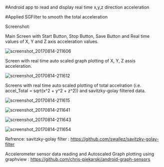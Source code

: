 #Android app to read and display real time x,y,z direction acceleration

#Applied SGFilter to smooth the total acceleration

Screenshot:

Main Screen with Start Button, Stop Button, Save Button and Real time values of X, Y and Z axis acceleration values.

![screenshot_20170814-211606](https://user-images.githubusercontent.com/26283082/29279932-04d49932-8137-11e7-8aeb-b1cfd870b492.jpg)

Screen with real time auto scaled graph plotting of X, Y, Z assis acceleration.

![screenshot_20170814-211612](https://user-images.githubusercontent.com/26283082/29279927-04bf732c-8137-11e7-8339-096b0870aeea.jpg)

Screens with real time auto scaled plotting of total accelration (i.e. accel_Total = sqrt(x^2 + y^2 + z^2)) and savitzky-golay filtered data.


![screenshot_20170814-211615](https://user-images.githubusercontent.com/26283082/29279928-04c9db78-8137-11e7-84e2-83f769d15892.jpg)


![screenshot_20170814-211641](https://user-images.githubusercontent.com/26283082/29279929-04cd5a3c-8137-11e7-9134-ed190faa3d6f.jpg)


![screenshot_20170814-211643](https://user-images.githubusercontent.com/26283082/29279931-04d461e2-8137-11e7-894d-78b2d101362b.jpg)


![screenshot_20170814-211654](https://user-images.githubusercontent.com/26283082/29279930-04d07884-8137-11e7-946d-d59ba18e3efe.jpg)



Refrence:
  savitzky-golay filter : https://github.com/swallez/savitzky-golay-filter
  
  Accelerometer sensor data reading and Autoscaled Graph plotting using graphview : https://github.com/chris-piekarski/android-graph-sensors



